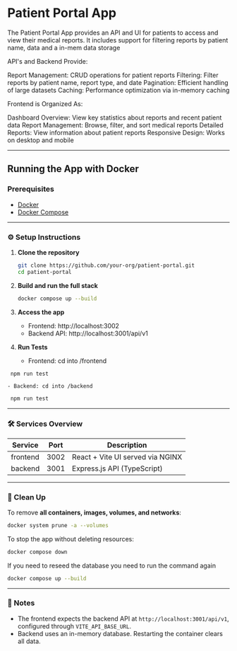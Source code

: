 
# Patient Portal App

The Patient Portal App provides an API and UI for patients to access and view their medical reports. It includes support for filtering reports by patient name, data and a in-mem data storage


API's and Backend Provide: 

Report Management: CRUD operations for patient reports
Filtering: Filter reports by patient name, report type, and date
Pagination: Efficient handling of large datasets
Caching: Performance optimization via in-memory caching


Frontend is Organized As: 

Dashboard Overview: View key statistics about reports and recent patient data
Report Management: Browse, filter, and sort medical reports
Detailed Reports: View information about patient reports
Responsive Design: Works on desktop and mobile


---

## Running the App with Docker

### Prerequisites
- [Docker](https://www.docker.com/products/docker-desktop)
- [Docker Compose](https://docs.docker.com/compose/)

---

### ⚙️ Setup Instructions

1. **Clone the repository**
   ```bash
   git clone https://github.com/your-org/patient-portal.git
   cd patient-portal
   ```

2. **Build and run the full stack**
   ```bash
   docker compose up --build
   ```

3. **Access the app**
   - Frontend: http://localhost:3002
   - Backend API: http://localhost:3001/api/v1


3. **Run Tests**
   - Frontend: cd into /frontend
  
  ```bash
   npm run test
   ```

    - Backend: cd into /backend
  
  ```bash
   npm run test
   ```
---

### 🛠 Services Overview

| Service   | Port   | Description                      |
|-----------|--------|----------------------------------|
| frontend  | 3002   | React + Vite UI served via NGINX |
| backend   | 3001   | Express.js API (TypeScript)      |

---

### 🧼 Clean Up

To remove **all containers, images, volumes, and networks**:
```bash
docker system prune -a --volumes
```

To stop the app without deleting resources:
```bash
docker compose down
```

If you need to reseed the database you need to run the command again

```bash
docker compose up --build
```

---

### 📝 Notes

- The frontend expects the backend API at `http://localhost:3001/api/v1`, configured through `VITE_API_BASE_URL`.
- Backend uses an in-memory database. Restarting the container clears all data.

